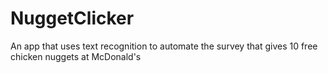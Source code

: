 # NuggetClicker
An app that uses text recognition to automate the survey that gives 10 free chicken nuggets at McDonald's
